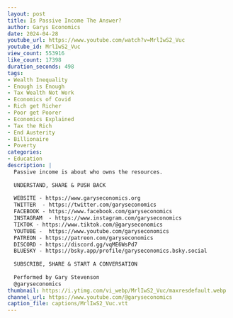 ```yaml
---
layout: post
title: Is Passive Income The Answer?
author: Garys Economics
date: 2024-04-28
youtube_url: https://www.youtube.com/watch?v=MrlIwS2_Vuc
youtube_id: MrlIwS2_Vuc
view_count: 553916
like_count: 17398
duration_seconds: 498
tags:
- Wealth Inequality
- Enough is Enough
- Tax Wealth Not Work
- Economics of Covid
- Rich get Richer
- Poor get Poorer
- Economics Explained
- Tax the Rich
- End Austerity
- Billionaire
- Poverty
categories:
- Education
description: |
  Passive income is about who owns the resources.
  
  UNDERSTAND, SHARE & PUSH BACK
  
  WEBSITE - https://www.garyseconomics.org
  TWITTER  - https://twitter.com/garyseconomics
  FACEBOOK - https://www.facebook.com/garyseconomics
  INSTAGRAM  - https://www.instagram.com/garyseconomics
  TIKTOK - https://www.tiktok.com/@garyseconomics
  YOUTUBE -  https://www.youtube.com/garyseconomics
  PATREON - https://patreon.com/garyseconomics
  DISCORD - https://discord.gg/vqME6WsPd7
  BLUESKY - https://bsky.app/profile/garyseconomics.bsky.social
  
  SUBSCRIBE, SHARE & START A CONVERSATION
  
  Performed by Gary Stevenson
  @garyseconomics
thumbnail: https://i.ytimg.com/vi_webp/MrlIwS2_Vuc/maxresdefault.webp
channel_url: https://www.youtube.com/@garyseconomics
caption_file: captions/MrlIwS2_Vuc.vtt
---
```

